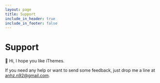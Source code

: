 ```yaml
---
layout: page
title: Support
include_in_header: true
include_in_footer: false
---
```


# Support

👋 Hi, I hope you like iThemes.

If you need any help or want to send some feedback, just drop me a line at [anhz.n92@gmail.com](mailto:anhz.n92@gmail.com).
